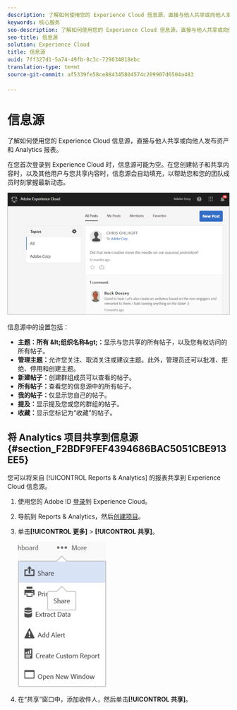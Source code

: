 ```yaml
---
description: 了解如何使用您的 Experience Cloud 信息源，直接与他人共享或向他人发布资产和 Analytics 报表。
keywords: 核心服务
seo-description: 了解如何使用您的 Experience Cloud 信息源，直接与他人共享或向他人发布资产和 Adobe Analytics 报表。
seo-title: 信息源
solution: Experience Cloud
title: 信息源
uuid: 7ff327d1-5a74-49fb-8c3c-729034818ebc
translation-type: tm+mt
source-git-commit: af5339fe58ce884345804574c209907d6504a483

---
```



# 信息源

了解如何使用您的 Experience Cloud 信息源，直接与他人共享或向他人发布资产和 Analytics 报表。

在您首次登录到 Experience Cloud 时，信息源可能为空。在您创建帖子和共享内容时，以及其他用户与您共享内容时，信息源会自动填充，以帮助您和您的团队成员时刻掌握最新动态。

![](assets/posts.png)

信息源中的设置包括：

* **主题：所有 \&lt;组织名称\&gt;：**&#x200B;显示与您共享的所有帖子，以及您有权访问的所有帖子。
* **管理主题：**&#x200B;允许您关注、取消关注或建议主题。此外，管理员还可以批准、拒绝、停用和创建主题。
* **新建帖子：**&#x200B;创建群组成员可以查看的帖子。
* **所有帖子：**&#x200B;查看您的信息源中的所有帖子。
* **我的帖子：**&#x200B;仅显示您自己的帖子。
* **提及：**&#x200B;显示提及您或您的群组的帖子。
* **收藏：**&#x200B;显示您标记为“收藏”的帖子。

## 将 Analytics 项目共享到信息源 {#section_F2BDF9FEF4394686BAC5051CBE913EE5}

您可以将来自 [!UICONTROL Reports &amp; Analytics] 的报表共享到 Experience Cloud 信息源。

1. 使用您的 Adobe ID [登录](admin-getting-started/getting-started-experience-cloud.md#topic_AC564B6795334DE39359ADD87F52F2E0)到 Experience Cloud。

1. 导航到 Reports &amp; Analytics，然后[创建项目](https://marketing.adobe.com/resources/help/en_US/analytics/analysis-workspace/freeform_overview.html)。

1. 单击&#x200B;**[!UICONTROL 更多]** &gt; **[!UICONTROL 共享]**。

   ![](assets/share_report.png)

1. 在“共享”窗口中，添加收件人，然后单击&#x200B;**[!UICONTROL 共享]**。
